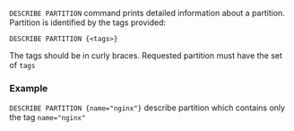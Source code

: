 `DESCRIBE PARTITION` command prints detailed information about a partition. Partition is identified by the tags provided:
```
DESCRIBE PARTITION {<tags>}
```

The tags should be in curly braces. Requested partition must have the set of `tags`

### Example
`DESCRIBE PARTITION {name="nginx"}` describe partition which contains only the tag `name="nginx"`
